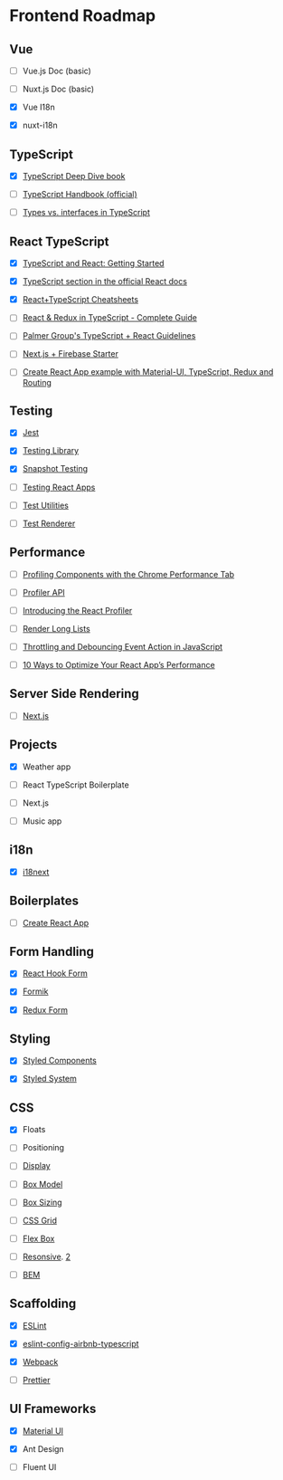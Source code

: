 # Frontend Roadmap

## Vue

- [ ] Vue.js Doc (basic)
- [ ] Nuxt.js Doc (basic)
- [x] Vue I18n
- [x] nuxt-i18n


## TypeScript

- [x] [TypeScript Deep Dive book](https://basarat.gitbook.io/typescript/)
- [ ] [TypeScript Handbook (official)](https://www.typescriptlang.org/docs/handbook/basic-types.html)
- [ ] [Types vs. interfaces in TypeScript](https://blog.logrocket.com/types-vs-interfaces-in-typescript/)


## React TypeScript

- [x] [TypeScript and React: Getting Started](https://fettblog.eu/typescript-react/getting-started/)
- [x] [TypeScript section in the official React docs](https://reactjs.org/docs/static-type-checking.html#typescript)
- [x] [React+TypeScript Cheatsheets](https://github.com/typescript-cheatsheets/react-typescript-cheatsheet)
- [ ] [React & Redux in TypeScript - Complete Guide](https://github.com/piotrwitek/react-redux-typescript-guide)
- [ ] [Palmer Group's TypeScript + React Guidelines](https://github.com/formik/typescript)
- [ ] [Next.js + Firebase Starter](https://github.com/rwieruch/nextjs-firebase-authentication)
- [ ] [Create React App example with Material-UI, TypeScript, Redux and Routing](https://github.com/innFactory/create-react-app-material-typescript-redux)


## Testing

- [x] [Jest](https://jestjs.io/)
- [x] [Testing Library](https://testing-library.com/docs/intro)
- [x] [Snapshot Testing](https://jestjs.io/docs/en/snapshot-testing)
- [ ] [Testing React Apps](https://jestjs.io/docs/en/tutorial-react)
- [ ] [Test Utilities](https://reactjs.org/docs/test-utils.html)
- [ ] [Test Renderer](https://reactjs.org/docs/test-renderer.html)


## Performance

- [ ] [Profiling Components with the Chrome Performance Tab](https://reactjs.org/docs/optimizing-performance.html#profiling-components-with-the-chrome-performance-tab)
- [ ] [Profiler API](https://reactjs.org/docs/profiler.html)
- [ ] [Introducing the React Profiler](https://reactjs.org/blog/2018/09/10/introducing-the-react-profiler.html)
- [ ] [Render Long Lists](https://reactjs.org/docs/optimizing-performance.html#virtualize-long-lists)
- [ ] [Throttling and Debouncing Event Action in JavaScript](https://www.codementor.io/blog/react-optimization-5wiwjnf9hj)
- [ ] [10 Ways to Optimize Your React App’s Performance](https://blog.bitsrc.io/10-ways-to-optimize-your-react-apps-performance-e5e437c9abce)


## Server Side Rendering

- [ ] [Next.js](https://nextjs.org/learn/basics/create-nextjs-app)


## Projects

- [x] Weather app
- [ ] React TypeScript Boilerplate
- [ ] Next.js
- [ ] Music app


## i18n

- [x] [i18next](https://www.i18next.com/)


## Boilerplates

- [ ] [Create React App](https://create-react-app.dev/)


## Form Handling

- [x] [React Hook Form](https://react-hook-form.com/get-started)
- [x] [Formik](https://jaredpalmer.com/formik)
- [x] [Redux Form](https://redux-form.com/)


## Styling

- [x] [Styled Components](https://styled-components.com/)
- [x] [Styled System](https://styled-system.com/getting-started)


## CSS

- [x] Floats
- [ ] Positioning
- [ ] [Display](https://css-tricks.com/almanac/properties/d/display/)
- [ ] [Box Model](https://css-tricks.com/the-css-box-model/)
- [ ] [Box Sizing](https://css-tricks.com/box-sizing/)
- [ ] [CSS Grid](https://css-tricks.com/getting-started-css-grid/)
- [ ] [Flex Box](https://css-tricks.com/snippets/css/a-guide-to-flexbox/)
- [ ] [Resonsive](https://hankchizljaw.com/wrote/create-a-responsive-grid-layout-with-no-media-queries-using-css-grid/). [2](https://css-tricks.com/the-difference-between-responsive-and-adaptive-design/)
- [ ] [BEM](https://css-tricks.com/bem-101/)


## Scaffolding

- [x] [ESLint](https://eslint.org/docs/user-guide/getting-started)
- [x] [eslint-config-airbnb-typescript](https://github.com/iamturns/eslint-config-airbnb-typescript)
- [x] [Webpack](https://webpack.js.org/concepts/)
- [ ] [Prettier](https://prettier.io/)


## UI Frameworks

- [x] [Material UI](https://material-ui.com/getting-started/installation/)
- [x] Ant Design
- [ ] Fluent UI


